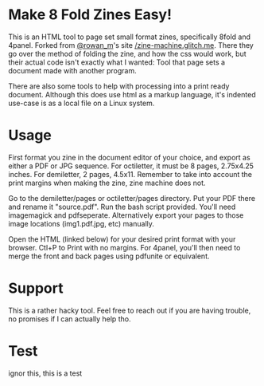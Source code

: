 # Make 8 Fold Zines Easy!
This is an HTML tool to page set small format zines, specifically 8fold and 4panel. Forked from [@rowan_m](https://twitter.com/rowan_m)'s site [/zine-machine.glitch.me](https://zine-machine.glitch.me/). There they go over the method of folding the zine, and how the css would work, but their actual code isn't exactly what I wanted: Tool that page sets a document made with another program.

There are also some tools to help with processing into a print ready document. Although this does use html as a markup language, it's indented use-case is as a local file on a Linux system.

# Usage
First format you zine in the document editor of your choice, and export as either a PDF or JPG sequence. For octiletter, it must be 8 pages, 2.75x4.25 inches. For demiletter, 2 pages, 4.5x11.  Remember to take into account the print margins when making the zine, zine machine does not.

Go to the demiletter/pages or octiletter/pages directory. Put your PDF there and rename it "source.pdf". Run the bash script provided. You'll need imagemagick and pdfseperate. Alternatively export your pages to those image locations (img1.pdf.jpg, etc) manually.

Open the HTML (linked below) for your desired print format with your browser. Ctl+P to Print with no margins. For 4panel, you'll then need to merge the front and back pages using pdfunite or equivalent.

# Support
This is a rather hacky tool. Feel free to reach out if you are having trouble, no promises if I can actually help tho.

# Test
ignor this, this is a test
